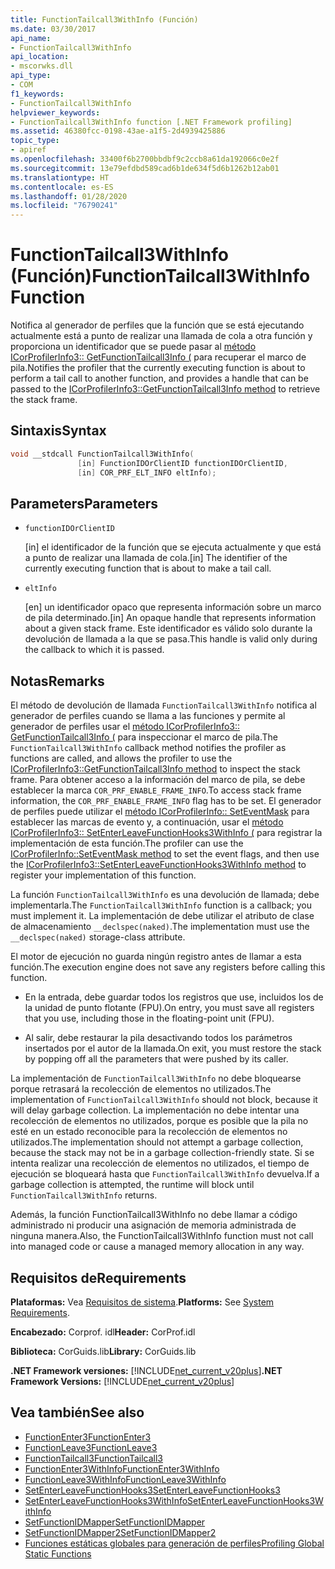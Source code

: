 ```yaml
---
title: FunctionTailcall3WithInfo (Función)
ms.date: 03/30/2017
api_name:
- FunctionTailcall3WithInfo
api_location:
- mscorwks.dll
api_type:
- COM
f1_keywords:
- FunctionTailcall3WithInfo
helpviewer_keywords:
- FunctionTailcall3WithInfo function [.NET Framework profiling]
ms.assetid: 46380fcc-0198-43ae-a1f5-2d4939425886
topic_type:
- apiref
ms.openlocfilehash: 33400f6b2700bbdbf9c2ccb8a61da192066c0e2f
ms.sourcegitcommit: 13e79efdbd589cad6b1de634f5d6b1262b12ab01
ms.translationtype: HT
ms.contentlocale: es-ES
ms.lasthandoff: 01/28/2020
ms.locfileid: "76790241"
---
```

# <a name="functiontailcall3withinfo-function"></a><span data-ttu-id="d7297-102">FunctionTailcall3WithInfo (Función)</span><span class="sxs-lookup"><span data-stu-id="d7297-102">FunctionTailcall3WithInfo Function</span></span>
<span data-ttu-id="d7297-103">Notifica al generador de perfiles que la función que se está ejecutando actualmente está a punto de realizar una llamada de cola a otra función y proporciona un identificador que se puede pasar al [método ICorProfilerInfo3:: GetFunctionTailcall3Info (](../../../../docs/framework/unmanaged-api/profiling/icorprofilerinfo3-getfunctiontailcall3info-method.md) para recuperar el marco de pila.</span><span class="sxs-lookup"><span data-stu-id="d7297-103">Notifies the profiler that the currently executing function is about to perform a tail call to another function, and provides a handle that can be passed to the [ICorProfilerInfo3::GetFunctionTailcall3Info method](../../../../docs/framework/unmanaged-api/profiling/icorprofilerinfo3-getfunctiontailcall3info-method.md) to retrieve the stack frame.</span></span>  
  
## <a name="syntax"></a><span data-ttu-id="d7297-104">Sintaxis</span><span class="sxs-lookup"><span data-stu-id="d7297-104">Syntax</span></span>  
  
```cpp  
void __stdcall FunctionTailcall3WithInfo(  
               [in] FunctionIDOrClientID functionIDOrClientID,  
               [in] COR_PRF_ELT_INFO eltInfo);  
```  
  
## <a name="parameters"></a><span data-ttu-id="d7297-105">Parameters</span><span class="sxs-lookup"><span data-stu-id="d7297-105">Parameters</span></span>  

- `functionIDOrClientID`

  <span data-ttu-id="d7297-106">\[in] el identificador de la función que se ejecuta actualmente y que está a punto de realizar una llamada de cola.</span><span class="sxs-lookup"><span data-stu-id="d7297-106">\[in] The identifier of the currently executing function that is about to make a tail call.</span></span>

- `eltInfo`

  <span data-ttu-id="d7297-107">\[en] un identificador opaco que representa información sobre un marco de pila determinado.</span><span class="sxs-lookup"><span data-stu-id="d7297-107">\[in] An opaque handle that represents information about a given stack frame.</span></span> <span data-ttu-id="d7297-108">Este identificador es válido solo durante la devolución de llamada a la que se pasa.</span><span class="sxs-lookup"><span data-stu-id="d7297-108">This handle is valid only during the callback to which it is passed.</span></span>

## <a name="remarks"></a><span data-ttu-id="d7297-109">Notas</span><span class="sxs-lookup"><span data-stu-id="d7297-109">Remarks</span></span>  
 <span data-ttu-id="d7297-110">El método de devolución de llamada `FunctionTailcall3WithInfo` notifica al generador de perfiles cuando se llama a las funciones y permite al generador de perfiles usar el [método ICorProfilerInfo3:: GetFunctionTailcall3Info (](../../../../docs/framework/unmanaged-api/profiling/icorprofilerinfo3-getfunctiontailcall3info-method.md) para inspeccionar el marco de pila.</span><span class="sxs-lookup"><span data-stu-id="d7297-110">The `FunctionTailcall3WithInfo` callback method notifies the profiler as functions are called, and allows the profiler to use the [ICorProfilerInfo3::GetFunctionTailcall3Info method](../../../../docs/framework/unmanaged-api/profiling/icorprofilerinfo3-getfunctiontailcall3info-method.md) to inspect the stack frame.</span></span> <span data-ttu-id="d7297-111">Para obtener acceso a la información del marco de pila, se debe establecer la marca `COR_PRF_ENABLE_FRAME_INFO`.</span><span class="sxs-lookup"><span data-stu-id="d7297-111">To access stack frame information, the `COR_PRF_ENABLE_FRAME_INFO` flag has to be set.</span></span> <span data-ttu-id="d7297-112">El generador de perfiles puede utilizar el [método ICorProfilerInfo:: SetEventMask](../../../../docs/framework/unmanaged-api/profiling/icorprofilerinfo-seteventmask-method.md) para establecer las marcas de evento y, a continuación, usar el [método ICorProfilerInfo3:: SetEnterLeaveFunctionHooks3WithInfo (](../../../../docs/framework/unmanaged-api/profiling/icorprofilerinfo3-setenterleavefunctionhooks3withinfo-method.md) para registrar la implementación de esta función.</span><span class="sxs-lookup"><span data-stu-id="d7297-112">The profiler can use the [ICorProfilerInfo::SetEventMask method](../../../../docs/framework/unmanaged-api/profiling/icorprofilerinfo-seteventmask-method.md) to set the event flags, and then use the [ICorProfilerInfo3::SetEnterLeaveFunctionHooks3WithInfo method](../../../../docs/framework/unmanaged-api/profiling/icorprofilerinfo3-setenterleavefunctionhooks3withinfo-method.md) to register your implementation of this function.</span></span>  
  
 <span data-ttu-id="d7297-113">La función `FunctionTailcall3WithInfo` es una devolución de llamada; debe implementarla.</span><span class="sxs-lookup"><span data-stu-id="d7297-113">The `FunctionTailcall3WithInfo` function is a callback; you must implement it.</span></span> <span data-ttu-id="d7297-114">La implementación de debe utilizar el atributo de clase de almacenamiento `__declspec(naked)`.</span><span class="sxs-lookup"><span data-stu-id="d7297-114">The implementation must use the `__declspec(naked)` storage-class attribute.</span></span>  
  
 <span data-ttu-id="d7297-115">El motor de ejecución no guarda ningún registro antes de llamar a esta función.</span><span class="sxs-lookup"><span data-stu-id="d7297-115">The execution engine does not save any registers before calling this function.</span></span>  
  
- <span data-ttu-id="d7297-116">En la entrada, debe guardar todos los registros que use, incluidos los de la unidad de punto flotante (FPU).</span><span class="sxs-lookup"><span data-stu-id="d7297-116">On entry, you must save all registers that you use, including those in the floating-point unit (FPU).</span></span>  
  
- <span data-ttu-id="d7297-117">Al salir, debe restaurar la pila desactivando todos los parámetros insertados por el autor de la llamada.</span><span class="sxs-lookup"><span data-stu-id="d7297-117">On exit, you must restore the stack by popping off all the parameters that were pushed by its caller.</span></span>  
  
 <span data-ttu-id="d7297-118">La implementación de `FunctionTailcall3WithInfo` no debe bloquearse porque retrasará la recolección de elementos no utilizados.</span><span class="sxs-lookup"><span data-stu-id="d7297-118">The implementation of `FunctionTailcall3WithInfo` should not block, because it will delay garbage collection.</span></span> <span data-ttu-id="d7297-119">La implementación no debe intentar una recolección de elementos no utilizados, porque es posible que la pila no esté en un estado reconocible para la recolección de elementos no utilizados.</span><span class="sxs-lookup"><span data-stu-id="d7297-119">The implementation should not attempt a garbage collection, because the stack may not be in a garbage collection-friendly state.</span></span> <span data-ttu-id="d7297-120">Si se intenta realizar una recolección de elementos no utilizados, el tiempo de ejecución se bloqueará hasta que `FunctionTailcall3WithInfo` devuelva.</span><span class="sxs-lookup"><span data-stu-id="d7297-120">If a garbage collection is attempted, the runtime will block until `FunctionTailcall3WithInfo` returns.</span></span>  
  
 <span data-ttu-id="d7297-121">Además, la función FunctionTailcall3WithInfo no debe llamar a código administrado ni producir una asignación de memoria administrada de ninguna manera.</span><span class="sxs-lookup"><span data-stu-id="d7297-121">Also, the FunctionTailcall3WithInfo function must not call into managed code or cause a managed memory allocation in any way.</span></span>  
  
## <a name="requirements"></a><span data-ttu-id="d7297-122">Requisitos de</span><span class="sxs-lookup"><span data-stu-id="d7297-122">Requirements</span></span>  
 <span data-ttu-id="d7297-123">**Plataformas:** Vea [Requisitos de sistema](../../../../docs/framework/get-started/system-requirements.md).</span><span class="sxs-lookup"><span data-stu-id="d7297-123">**Platforms:** See [System Requirements](../../../../docs/framework/get-started/system-requirements.md).</span></span>  
  
 <span data-ttu-id="d7297-124">**Encabezado:** Corprof. idl</span><span class="sxs-lookup"><span data-stu-id="d7297-124">**Header:** CorProf.idl</span></span>  
  
 <span data-ttu-id="d7297-125">**Biblioteca:** CorGuids.lib</span><span class="sxs-lookup"><span data-stu-id="d7297-125">**Library:** CorGuids.lib</span></span>  
  
 <span data-ttu-id="d7297-126">**.NET Framework versiones:** [!INCLUDE[net_current_v20plus](../../../../includes/net-current-v20plus-md.md)]</span><span class="sxs-lookup"><span data-stu-id="d7297-126">**.NET Framework Versions:** [!INCLUDE[net_current_v20plus](../../../../includes/net-current-v20plus-md.md)]</span></span>  
  
## <a name="see-also"></a><span data-ttu-id="d7297-127">Vea también</span><span class="sxs-lookup"><span data-stu-id="d7297-127">See also</span></span>

- [<span data-ttu-id="d7297-128">FunctionEnter3</span><span class="sxs-lookup"><span data-stu-id="d7297-128">FunctionEnter3</span></span>](../../../../docs/framework/unmanaged-api/profiling/functionenter3-function.md)
- [<span data-ttu-id="d7297-129">FunctionLeave3</span><span class="sxs-lookup"><span data-stu-id="d7297-129">FunctionLeave3</span></span>](../../../../docs/framework/unmanaged-api/profiling/functionleave3-function.md)
- [<span data-ttu-id="d7297-130">FunctionTailcall3</span><span class="sxs-lookup"><span data-stu-id="d7297-130">FunctionTailcall3</span></span>](../../../../docs/framework/unmanaged-api/profiling/functiontailcall3-function.md)
- [<span data-ttu-id="d7297-131">FunctionEnter3WithInfo</span><span class="sxs-lookup"><span data-stu-id="d7297-131">FunctionEnter3WithInfo</span></span>](../../../../docs/framework/unmanaged-api/profiling/functiontailcall3-function.md)
- [<span data-ttu-id="d7297-132">FunctionLeave3WithInfo</span><span class="sxs-lookup"><span data-stu-id="d7297-132">FunctionLeave3WithInfo</span></span>](../../../../docs/framework/unmanaged-api/profiling/functionleave3withinfo-function.md)
- [<span data-ttu-id="d7297-133">SetEnterLeaveFunctionHooks3</span><span class="sxs-lookup"><span data-stu-id="d7297-133">SetEnterLeaveFunctionHooks3</span></span>](../../../../docs/framework/unmanaged-api/profiling/icorprofilerinfo3-setenterleavefunctionhooks3-method.md)
- [<span data-ttu-id="d7297-134">SetEnterLeaveFunctionHooks3WithInfo</span><span class="sxs-lookup"><span data-stu-id="d7297-134">SetEnterLeaveFunctionHooks3WithInfo</span></span>](../../../../docs/framework/unmanaged-api/profiling/icorprofilerinfo3-setenterleavefunctionhooks3withinfo-method.md)
- [<span data-ttu-id="d7297-135">SetFunctionIDMapper</span><span class="sxs-lookup"><span data-stu-id="d7297-135">SetFunctionIDMapper</span></span>](../../../../docs/framework/unmanaged-api/profiling/icorprofilerinfo-setfunctionidmapper-method.md)
- [<span data-ttu-id="d7297-136">SetFunctionIDMapper2</span><span class="sxs-lookup"><span data-stu-id="d7297-136">SetFunctionIDMapper2</span></span>](../../../../docs/framework/unmanaged-api/profiling/icorprofilerinfo3-setfunctionidmapper2-method.md)
- [<span data-ttu-id="d7297-137">Funciones estáticas globales para generación de perfiles</span><span class="sxs-lookup"><span data-stu-id="d7297-137">Profiling Global Static Functions</span></span>](../../../../docs/framework/unmanaged-api/profiling/profiling-global-static-functions.md)
